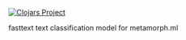 [![Clojars Project](https://img.shields.io/clojars/v/org.scicloj/scicloj.ml.fasttext.svg)](https://clojars.org/org.scicloj/scicloj.ml.fasttext)

fasttext text classification model for metamorph.ml
